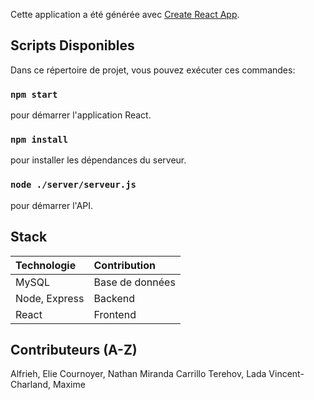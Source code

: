 Cette application a été générée avec  [Create React App](https://github.com/facebook/create-react-app).

## Scripts Disponibles

Dans ce répertoire de projet, vous pouvez exécuter ces commandes:

### `npm start`

pour démarrer l'application React.

### `npm install`

pour installer les dépendances du serveur.

### `node ./server/serveur.js`

pour démarrer l'API.

## Stack

| Technologie   | Contribution      | 
| :------------ | :---------------- |
| MySQL         | Base de données   |
| Node, Express | Backend           |
| React         | Frontend          |

## Contributeurs (A-Z)

Alfrieh, Elie
Cournoyer, Nathan
Miranda Carrillo
Terehov, Lada
Vincent-Charland, Maxime 